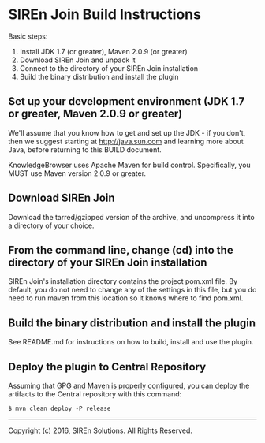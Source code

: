 # SIREn Join Build Instructions

Basic steps:

 1. Install JDK 1.7 (or greater), Maven 2.0.9 (or greater)
 2. Download SIREn Join and unpack it
 3. Connect to the directory of your SIREn Join installation
 4. Build the binary distribution and install the plugin

## Set up your development environment (JDK 1.7 or greater, Maven 2.0.9 or greater)

We'll assume that you know how to get and set up the JDK - if you
don't, then we suggest starting at http://java.sun.com and learning
more about Java, before returning to this BUILD document.

KnowledgeBrowser uses Apache Maven for build control. Specifically, you MUST use Maven
version 2.0.9 or greater.

## Download SIREn Join

Download the tarred/gzipped version of the archive, and uncompress it into a
directory of your choice.

## From the command line, change (cd) into the directory of your SIREn Join installation

SIREn Join's installation directory contains the project pom.xml file. By default,
you do not need to change any of the settings in this file, but you do
need to run maven from this location so it knows where to find pom.xml.

## Build the binary distribution and install the plugin

See README.md for instructions on how to build, install and use the plugin.

## Deploy the plugin to Central Repository

Assuming that [GPG and Maven is properly configured](http://central.sonatype.org/pages/apache-maven.html),
you can deploy the artifacts to the Central repository with this command:

    $ mvn clean deploy -P release

--------------------------------------------------------------------------------

Copyright (c) 2016, SIREn Solutions. All Rights Reserved.
